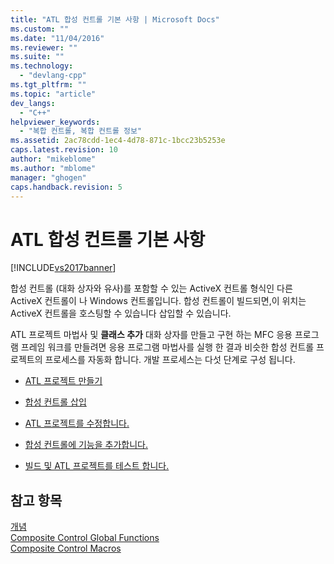 ```yaml
---
title: "ATL 합성 컨트롤 기본 사항 | Microsoft Docs"
ms.custom: ""
ms.date: "11/04/2016"
ms.reviewer: ""
ms.suite: ""
ms.technology: 
  - "devlang-cpp"
ms.tgt_pltfrm: ""
ms.topic: "article"
dev_langs: 
  - "C++"
helpviewer_keywords: 
  - "복합 컨트롤, 복합 컨트롤 정보"
ms.assetid: 2ac78cdd-1ec4-4d78-871c-1bcc23b5253e
caps.latest.revision: 10
author: "mikeblome"
ms.author: "mblome"
manager: "ghogen"
caps.handback.revision: 5
---
```

# ATL 합성 컨트롤 기본 사항
[!INCLUDE[vs2017banner](../assembler/inline/includes/vs2017banner.md)]

합성 컨트롤 \(대화 상자와 유사\)를 포함할 수 있는 ActiveX 컨트롤 형식인 다른 ActiveX 컨트롤이 나 Windows 컨트롤입니다.  합성 컨트롤이 빌드되면,이 위치는 ActiveX 컨트롤을 호스팅할 수 있습니다 삽입할 수 있습니다.  
  
 ATL 프로젝트 마법사 및  **클래스 추가** 대화 상자를 만들고 구현 하는 MFC 응용 프로그램 프레임 워크를 만들려면 응용 프로그램 마법사를 실행 한 결과 비슷한 합성 컨트롤 프로젝트의 프로세스를 자동화 합니다.  개발 프로세스는 다섯 단계로 구성 됩니다.  
  
-   [ATL 프로젝트 만들기](../atl/reference/creating-an-atl-project.md)  
  
-   [합성 컨트롤 삽입](../atl/inserting-a-composite-control.md)  
  
-   [ATL 프로젝트를 수정합니다.](../atl/modifying-the-atl-project.md)  
  
-   [합성 컨트롤에 기능을 추가합니다.](../atl/adding-functionality-to-the-composite-control.md)  
  
-   [빌드 및 ATL 프로젝트를 테스트 합니다.](../atl/building-and-testing-the-atl-project.md)  
  
## 참고 항목  
 [개념](../atl/active-template-library-atl-concepts.md)   
 [Composite Control Global Functions](../atl/reference/composite-control-global-functions.md)   
 [Composite Control Macros](../atl/reference/composite-control-macros.md)